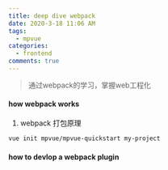 ```yaml
---
title: deep dive webpack
date: 2020-3-18 11:06 AM
tags:
  - mpvue
categories:
  - frontend
comments: true
---
```


> 通过webpack的学习，掌握web工程化

#### how webpack works
1. webpack 打包原理
```sh
vue init mpvue/mpvue-quickstart my-project


```

#### how to devlop a webpack plugin